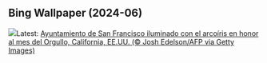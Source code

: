 ## Bing Wallpaper (2024-06)
![](https://www.bing.com/th?id=OHR.PrideMonthSF_ES-ES3579859678_UHD.jpg&w=1000)Latest: [Ayuntamiento de San Francisco iluminado con el arcoíris en honor al mes del Orgullo, California, EE.UU. (© Josh Edelson/AFP via Getty Images)](https://www.bing.com/th?id=OHR.PrideMonthSF_ES-ES3579859678_UHD.jpg)
